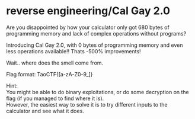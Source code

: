 # reverse engineering/Cal Gay 2.0

Are you disappointed by how your calculator only got 680 bytes of programming memory and lack of complex operations without programs?

Introducing Cal Gay 2.0, with 0 bytes of programming memory and even less operations available!! Thats -500% improvements!

Wait.. where does the smell come from.

Flag format: TaoCTF{[a-zA-Z0-9_]}

Hint:\
You might be able to do binary exploitations, or do some decryption on the flag (if you managed to find where it is).\
However, the easiest way to solve it is to try different inputs to the calculator and see what it does.
